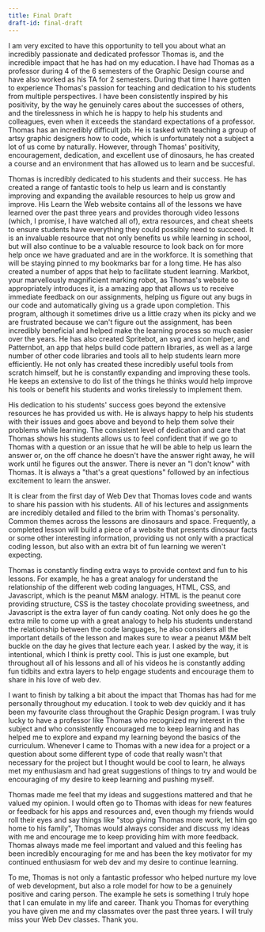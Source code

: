 ```yaml
---
title: Final Draft
draft-id: final-draft
---
```


I am very excited to have this opportunity to tell you about what an incredibly passionate and dedicated professor Thomas is, and the incredible impact that he has had on my education. I have had Thomas as a professor during 4 of the 6 semesters of the Graphic Design course and have also worked as his TA for 2 semesters. During that time I have gotten to experience Thomas's passion for teaching and dedication to his students from multiple perspectives. I have been consistently inspired by his positivity, by the way he genuinely cares about the successes of others, and the tirelessness in which he is happy to help his students and colleagues, even when it exceeds the standard expectations of a professor. Thomas has an incredibly difficult job. He is tasked with teaching a group of artsy graphic designers how to code, which is unfortunately not a subject a lot of us come by naturally. However, through Thomas' positivity, encouragement, dedication, and excellent use of dinosaurs, he has created a course and an environment that has allowed us to learn and be succesful.

Thomas is incredibly dedicated to his students and their success. He has created a range of fantastic tools to help us learn and is constantly improving and expanding the available resources to help us grow and improve. His Learn the Web website contains all of the lessons we have learned over the past three years and provides thorough video lessons (which, I promise, I have watched all of), extra resources, and cheat sheets to ensure students have everything they could possibly need to succeed. It is an invaluable resource that not only benefits us while learning in school, but will also continue to be a valuable resource to look back on for more help once we have graduated and are in the workforce. It is something that will be staying pinned to my bookmarks bar for a long time. He has also created a number of apps that help to facilitate student learning. Markbot, your marvellously magnificient marking robot, as Thomas's website so appropriately introduces it, is a amazing app that allows us to receive immediate feedback on our assignments, helping us figure out any bugs in our code and automatically giving us a grade upon completion. This program, although it sometimes drive us a little crazy when its picky and we are frustrated because we can't figure out the assignment, has been incredibly beneficial and helped make the learning process so much easier over the years. He has also created Spritebot, an svg and icon helper, and Patternbot, an app that helps build code pattern libraries, as well as a large number of other code libraries and tools all to help students learn more efficiently. He not only has created these incredibly useful tools from scratch himself, but he is constantly expanding and improving these tools. He keeps an extensive to do list of the things he thinks would help improve his tools or benefit his students and works tirelessly to implement them.

His dedication to his students' success goes beyond the extensive resources he has provided us with. He is always happy to help his students with their issues and goes above and beyond to help them solve their problems while learning. The consistent level of dedication and care that Thomas shows his students allows us to feel confident that if we go to Thomas with a question or an issue that he will be able to help us learn the answer or, on the off chance he doesn't have the answer right away, he will work until he figures out the answer. There is never an "I don't know" with Thomas. It is always a "that's a great questions" followed by an infectious excitement to learn the answer.

It is clear from the first day of Web Dev that Thomas loves code and wants to share his passion with his students. All of his lectures and assignments are incredibly detailed and filled to the brim with Thomas's personality. Common themes across the lessons are dinosaurs and space. Frequently, a completed lesson will build a piece of a website that presents dinosaur facts or some other interesting information, providing us not only with a practical coding lesson, but also with an extra bit of fun learning we weren't expecting.

Thomas is constantly finding extra ways to provide context and fun to his lessons. For example, he has a great analogy for understand the relationship of the different web coding languages, HTML, CSS, and Javascript, which is the peanut M&M analogy. HTML is the peanut core providing structure, CSS is the tastey chocolate providing sweetness, and Javascript is the extra layer of fun candy coating. Not only does he go the extra mile to come up with a great analogy to help his students understand the relationship between the code languages, he also considers all the important details of the lesson and makes sure to wear a peanut M&M belt buckle on the day he gives that lecture each year. I asked by the way, it is intentional, which I think is pretty cool. This is just one example, but throughout all of his lessons and all of his videos he is constantly adding fun tidbits and extra layers to help engage students and encourage them to share in his love of web dev.

I want to finish by talking a bit about the impact that Thomas has had for me personally throughout my education. I took to web dev quickly and it has been my favourite class throughout the Graphic Design program. I was truly lucky to have a professor like Thomas who recognized my interest in the subject and who consistently encouraged me to keep learning and has helped me to explore and expand my learning beyond the basics of the curriculum. Whenever I came to Thomas with a new idea for a project or a question about some different type of code that really wasn't that necessary for the project but I thought would be cool to learn, he always met my enthusiasm and had great suggestions of things to try and would be encouraging of my desire to keep learning and pushing myself.

Thomas made me feel that my ideas and suggestions mattered and that he valued my opinion. I would often go to Thomas with ideas for new features or feedback for his apps and resources and, even though my friends would roll their eyes and say things like "stop giving Thomas more work, let him go home to his family", Thomas would always consider and discuss my ideas with me and encourage me to keep providing him with more feedback. Thomas always made me feel important and valued and this feeling has been incredibly encouraging for me and has been the key motivator for my continued enthusiasm for web dev and my desire to continue learning.

To me, Thomas is not only a fantastic professor who helped nurture my love of web development, but also a role model for how to be a genuinely positive and caring person. The example he sets is something I truly hope that I can emulate in my life and career. Thank you Thomas for everything you have given me and my classmates over the past three years. I will truly miss your Web Dev classes. Thank you.
